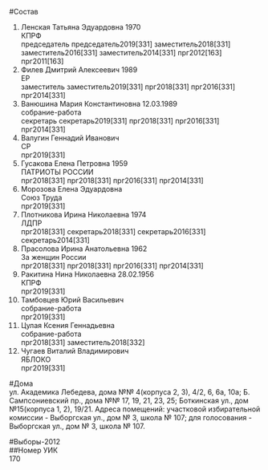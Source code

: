 #Состав  
1. Ленская Татьяна Эдуардовна 1970  
    КПРФ  
    председатель председатель2019[331] заместитель2018[331] заместитель2016[331] заместитель2014[331] прг2012[163] прг2011[163]  
2. Филев Дмитрий Алексеевич 1989  
    ЕР  
    заместитель заместитель2019[331] прг2018[331] прг2016[331] прг2014[331]  
3. Ванюшина Мария Константиновна 12.03.1989  
    собрание-работа  
    секретарь секретарь2019[331] прг2018[331] прг2016[331] прг2014[331]  
4. Валугин Геннадий Иванович  
    СР  
    прг2019[331]  
5. Гусакова Елена Петровна 1959  
    ПАТРИОТЫ РОССИИ  
    прг2018[331] прг2018[331] прг2016[331] прг2014[331]  
6. Морозова Елена Эдуардовна  
    Союз Труда  
    прг2019[331]  
7. Плотникова Ирина Николаевна 1974  
    ЛДПР  
    прг2018[331] секретарь2018[331] секретарь2016[331] секретарь2014[331]  
8. Прасолова Ирина Анатольевна 1962  
    За женщин России  
    прг2018[331] прг2018[331] прг2016[331] прг2014[331]  
9. Ракитина Нина Николаевна 28.02.1956  
    КПРФ  
    прг2019[331]  
10. Тамбовцев Юрий Васильевич  
    собрание-работа  
    прг2019[331]  
11. Цулая Ксения Геннадьевна  
    собрание-работа  
    прг2018[331] заместитель2018[332]  
12. Чугаев Виталий Владимирович  
    ЯБЛОКО  
    прг2019[331]  

#Дома  
ул. Академика Лебедева, дома №№ 4(корпуса 2, 3), 4/2, 6, 6а, 10а; Б. Сампсониевский пр., дома №№ 17, 19, 21, 23, 25; Боткинская ул., дом №15(корпуса 1, 2), 19/21. Адреса помещений: участковой избирательной комиссии - Выборгская ул., дом № 3, школа № 107; для голосования - Выборгская ул., дом № 3, школа № 107.  
  
#Выборы-2012  
##Номер УИК  
170  
